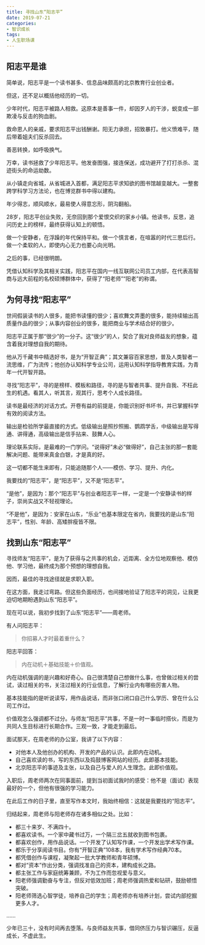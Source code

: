 ```yaml
---
title: 寻找山东“阳志平”
date: 2019-07-21
categories:
- 智识成长
tags:
- 人生职场课
---
```


## 阳志平是谁 ##

简单说，阳志平是一个读书甚多、信息品味颇高的北京教育行业创业者。

但这，还不足以概括他经历的一切。

少年时代，阳志平被路人相救。这原本是善事一件，却因歹人的干涉，蜕变成一部欺凌与反击的狗血剧。

救命恩人的亲戚，要求阳志平出钱酬谢。阳无力承担，招致暴打。他义愤难平，随后带着姐夫们反杀回去。

善恶转换，如呼吸换气。

万幸，读书拯救了少年阳志平。他发奋图强，接连保送，成功避开了打打杀杀、混迹街头的命运劫数。

从小镇走向省城，从省城进入首都，满足阳志平求知欲的图书馆越变越大。一整套跨学科学习方法论，也在博览群书中得以建构。

年少得志，顺风顺水，最易使人得意忘形，阴沟翻船。

28岁，阳志平创业失败，无奈回到那个爱恨交织的家乡小镇。他读书，反思，追问历史上的榜样，最终获得认知上的顿悟。

做一个安静者，在浮躁的年代保持平和。做一个慎言者，在喧嚣的时代三思后行。做一个柔软的人，即使内心无力也要心向光明。

之后的事，已经很明朗。

凭借认知科学及其相关实践，阳志平在国内一线互联网公司员工内部，在代表高智商与远大前程的名校硕博群体中，获得了“阳老师”“阳老”的称谓。

## 为何寻找“阳志平” ##

世间假装读书的人很多，能把书读懂的很少；喜欢舞文弄墨的很多，能持续输出高质量作品的很少；从事内容创业的很多，能把商业与学术结合好的很少。

阳志平正属于那“很少”的一分子。这“很少”的人，契合了我对良师益友的想象，蕴含着我对理想自我的期待。

他从万千藏书中精选好书，是为“开智正典”；其文兼容百家思想，普及人类智者一流思维，广为流传；他创办认知科学专业公司，运用认知科学指导教育实践，为青年一代开智开路。

寻找“阳志平”，寻的是榜样、模板和路径，寻的是与智者共事、提升自我、不枉此生的机遇。看其人，听其言，观其行，思考个人成长路径。

读书是最经济的对话方式。开卷有益的前提是，你能识别好书坏书，并已掌握科学有效的阅读方法。

输出是检验所学最直接的方式。低级输出是照抄照搬、鹦鹉学舌，中级输出是写得通、讲得通，高级输出是信手拈来、鼓舞人心。

理论联系实际，是最难的一门学问。“说得好”未必“做得好”，自己主张的那一套能解决问题、能带来真金白银，才是真的好。

这一切都不能生来即有，只能追随那个人——模仿、学习、提升、内化。

我要找的“阳志平”，是“阳志平”，又不是“阳志平”。

“是他”，是因为：那个“阳志平”与创业者阳志平一样，一定是一个安静读书的样子，崇尚实战又不轻视理论。

“不是他”，是因为：安家在山东，“乐业”也基本限定在省内，我要找的是山东“阳志平”，性别、年龄、高矮胖瘦皆不限。

## 找到山东“阳志平” ##

寻找师友“阳志平”，是为了获得与之共事的机会，近距离、全方位地观察他、模仿他、学习他，最终成为那个预想的理想自我。

因而，最佳的寻找途径就是求职入职。

在这方面，我走过弯路。但这些负面经历，也间接地验证了阳志平的洞见，让我更迫切地期盼遇到山东“阳志平”。

现在可以说，我初步找到了山东“阳志平”——周老师。

有人问阳志平：

> 你招募人才时最着重什么？

阳志平回答：

> 内在动机＋基础技能＋价值观。

内在动机强调的是兴趣和好奇心。自己很清楚自己想做什么事，也曾做过相关的尝试，读过相关的书，关注过相关的行业信息，了解行业内有哪些厉害人物。

基本技能指的是听说读写，用作品说话，而非张口闭口自己什么学历、曾在什么公司工作过。

价值观怎么强调都不过分。与师友“阳志平”共事，不是一时一事临时搭伙，而是为共同人生目标进行长期合作。三观一致，才能走到最后。

面试那天，在周老师的办公室，我讲了以下内容：

- 对他本人及他创办的机构、开发的产品的认识。此即内在动机。
- 自己喜欢读的书，写的东西以及捣鼓博客网站的经历。此即基本技能。
- 北京阳志平的事迹及主张，以及自己与爱人的人生理念。此即价值观。

入职后，周老师两次在同事面前，提到当初面试我时的感受：他不是（面试）表现最好的一个，但他有很强的学习能力。

在此后工作的日子里，直至写作本文时，我始终相信：这就是我要找的“阳志平”。

归结起来，周老师与阳老师存在诸多相似之处。比如：

- 都三十来岁、不满四十。
- 都喜欢读书。一个家中藏书过万，一个隔三岔五就收到图书包裹。
- 都喜欢创作，用作品说话。一个开发了认知写作课，一个开发出学术写作课。
- 都乐于分享阅读书目。你有“开智正典”108本，我有学术写作经典70本。
- 都凭借创作与课程，凝聚起一批大学教师和青年硕博。
- 都对“资本”作出分类，强调找准自己的资本，建构成长之路。
- 都主张工作与家庭统筹兼顾，不为工作而忽视爱与意义。
- 阳老师强调勤奋与专注，但反对低效加班；周老师强调热爱和钻研，鼓励顿悟突破。
- 阳老师筛选心智学徒，培养自己的学生；周老师亦有培养计划，尝试内部挖掘更多人才。

……

少年已三十，没有时间再去堕落。与良师益友共事，借同侪压力与智识碾压，反逼成长，不虚此生。








